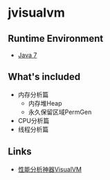 # jvisualvm

## Runtime Environment

 - [Java 7](http://www.oracle.com/technetwork/java/javase/downloads/jdk7-downloads-1880260.html)

## What's included

 - 内存分析篇
     - 内存堆Heap
     - 永久保留区域PermGen
 - CPU分析篇
 - 线程分析篇

## Links
- [性能分析神器VisualVM](http://www.cnblogs.com/wade-xu/p/4369094.html)